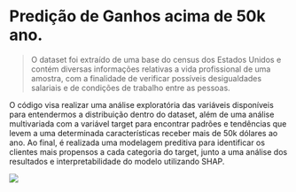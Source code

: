 # Predição de Ganhos acima de 50k ano.
> O dataset foi extraído de uma base do census dos Estados Unidos e contém diversas informações relativas a vida profissional de uma amostra, com a finalidade de verificar possíveis desigualdades salariais e de condições de trabalho entre as pessoas.


O código visa realizar uma análise exploratória das variáveis disponíveis para entendermos a distribuição dentro do dataset, além de uma análise multivariada com a variável target para encontrar padrões e tendências que levem a uma determinada características receber mais de 50k dólares ao ano.
Ao final, é realizada uma modelagem preditiva para identificar os clientes mais propensos a cada categoria do target, junto a uma análise dos resultados e interpretabilidade do modelo utilizando SHAP.

![](../header.png)
